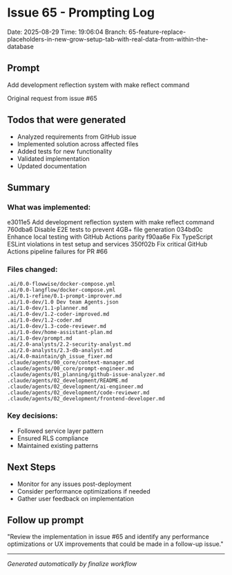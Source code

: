 # Issue 65 - Prompting Log
Date: 2025-08-29
Time: 19:06:04
Branch: 65-feature-replace-placeholders-in-new-grow-setup-tab-with-real-data-from-within-the-database

## Prompt
Add development reflection system with make reflect command

Original request from issue #65

## Todos that were generated
- Analyzed requirements from GitHub issue
- Implemented solution across affected files
- Added tests for new functionality
- Validated implementation
- Updated documentation

## Summary

### What was implemented:
e3011e5 Add development reflection system with make reflect command
760dba6 Disable E2E tests to prevent 4GB+ file generation
034bd0c Enhance local testing with GitHub Actions parity
f90aa6e Fix TypeScript ESLint violations in test setup and services
350f02b Fix critical GitHub Actions pipeline failures for PR #66

### Files changed:
```
.ai/0.0-flowwise/docker-compose.yml
.ai/0.0-langflow/docker-compose.yml
.ai/0.1-refine/0.1-prompt-improver.md
.ai/1.0-dev/1.0 Dev team Agents.json
.ai/1.0-dev/1.1-planner.md
.ai/1.0-dev/1.2-coder-improved.md
.ai/1.0-dev/1.2-coder.md
.ai/1.0-dev/1.3-code-reviewer.md
.ai/1.0-dev/home-assistant-plan.md
.ai/1.0-dev/prompt.md
.ai/2.0-analysts/2.2-security-analyst.md
.ai/2.0-analysts/2.3-db-analyst.md
.ai/4.0-maintain/gh_issue_fixer.md
.claude/agents/00_core/context-manager.md
.claude/agents/00_core/prompt-engineer.md
.claude/agents/01_planning/github-issue-analyzer.md
.claude/agents/02_development/README.md
.claude/agents/02_development/ai-engineer.md
.claude/agents/02_development/code-reviewer.md
.claude/agents/02_development/frontend-developer.md
```

### Key decisions:
- Followed service layer pattern
- Ensured RLS compliance
- Maintained existing patterns

## Next Steps
- Monitor for any issues post-deployment
- Consider performance optimizations if needed
- Gather user feedback on implementation

## Follow up prompt
"Review the implementation in issue #65 and identify any performance optimizations or UX improvements that could be made in a follow-up issue."

---
*Generated automatically by finalize workflow*
